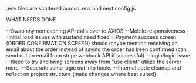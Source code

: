 .env files are scattered across .env and next.config.js

WHAT NEEDS DONE

--Swap any non caching API calls over to AXIOS
--Mobile responsiveness
--Initial load issues with zustand need fixed
--Payment success screen (ORDER CONFIRMATION SCREEN) should maybe mention receiving an email about the order instead of saying the order has been confirmed (can send out an email from stripe webhook API if successful)
--login/login issue
--Need to try and bring screens away from "use client" utilize the server more.
--Seperate some logic out into hooks
--Internal code cleanup and reflect on project structure (make changes where best suited)